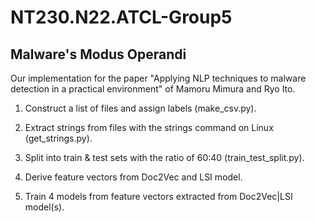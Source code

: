 # NT230.N22.ATCL-Group5
## Malware's Modus Operandi
Our implementation for the paper "Applying NLP techniques to malware detection in a practical environment" of Mamoru Mimura and Ryo Ito.

1. Construct a list of files and assign labels (make_csv.py).

2. Extract strings from files with the strings command on Linux (get_strings.py).

3. Split into train & test sets with the ratio of 60:40 (train_test_split.py).

4. Derive feature vectors from Doc2Vec and LSI model.

5. Train 4 models from feature vectors extracted from Doc2Vec|LSI model(s).
